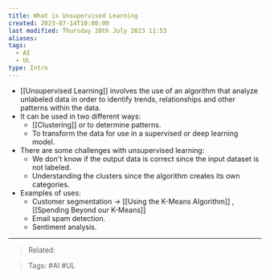 ```yaml
---
title: What is Unsupervised Learning
created: 2023-07-14T10:00:00
last modified: Thursday 20th July 2023 11:53
aliases: 
tags:
  - AI
  - UL
type: Intro
---
```

- [[Unsupervised Learning]] involves the use of an algorithm that analyze unlabeled data in order to identify trends, relationships and other patterns within the data.
- It can be used in two different ways: 
	- [[Clustering]] or to determine patterns.
	- To transform the data for use in a supervised or deep learning model.
- There are some challenges with unsupervised learning: 
	-  We don't know if the output data is correct since the input dataset is not labeled.
	-  Understanding the clusters since the algorithm creates its own categories.
- Examples of uses:
	- Customer segmentation -> [[Using the K-Means Algorithm]] , [[Spending Beyond our K-Means]]
	- Email spam detection.
	- Sentiment analysis.

---
>Related:
 
>Tags: #AI #UL
